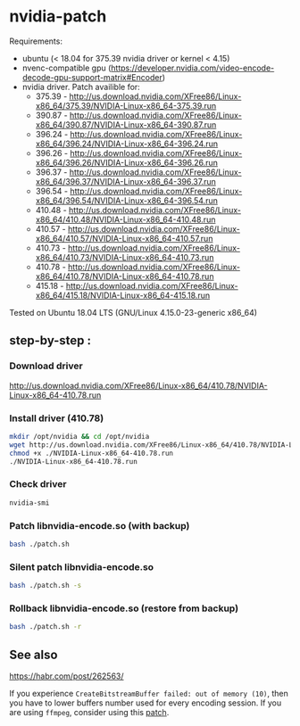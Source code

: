 # nvidia-patch


Requirements:
- ubuntu (< 18.04 for 375.39 nvidia driver or kernel < 4.15)
- nvenc-compatible gpu (https://developer.nvidia.com/video-encode-decode-gpu-support-matrix#Encoder)
- nvidia driver. Patch availible for: 
  - 375.39 - http://us.download.nvidia.com/XFree86/Linux-x86_64/375.39/NVIDIA-Linux-x86_64-375.39.run
  - 390.87 - http://us.download.nvidia.com/XFree86/Linux-x86_64/390.87/NVIDIA-Linux-x86_64-390.87.run
  - 396.24 - http://us.download.nvidia.com/XFree86/Linux-x86_64/396.24/NVIDIA-Linux-x86_64-396.24.run
  - 396.26 - http://us.download.nvidia.com/XFree86/Linux-x86_64/396.26/NVIDIA-Linux-x86_64-396.26.run
  - 396.37 - http://us.download.nvidia.com/XFree86/Linux-x86_64/396.37/NVIDIA-Linux-x86_64-396.37.run
  - 396.54 - http://us.download.nvidia.com/XFree86/Linux-x86_64/396.54/NVIDIA-Linux-x86_64-396.54.run
  - 410.48 - http://us.download.nvidia.com/XFree86/Linux-x86_64/410.48/NVIDIA-Linux-x86_64-410.48.run
  - 410.57 - http://us.download.nvidia.com/XFree86/Linux-x86_64/410.57/NVIDIA-Linux-x86_64-410.57.run
  - 410.73 - http://us.download.nvidia.com/XFree86/Linux-x86_64/410.73/NVIDIA-Linux-x86_64-410.73.run
  - 410.78 - http://us.download.nvidia.com/XFree86/Linux-x86_64/410.78/NVIDIA-Linux-x86_64-410.78.run
  - 415.18 - http://us.download.nvidia.com/XFree86/Linux-x86_64/415.18/NVIDIA-Linux-x86_64-415.18.run


Tested on Ubuntu 18.04 LTS (GNU/Linux 4.15.0-23-generic x86_64)

## step-by-step :

### Download driver
http://us.download.nvidia.com/XFree86/Linux-x86_64/410.78/NVIDIA-Linux-x86_64-410.78.run

### Install driver (410.78)
```bash
mkdir /opt/nvidia && cd /opt/nvidia
wget http://us.download.nvidia.com/XFree86/Linux-x86_64/410.78/NVIDIA-Linux-x86_64-410.78.run
chmod +x ./NVIDIA-Linux-x86_64-410.78.run
./NVIDIA-Linux-x86_64-410.78.run
```

### Check driver
```bash
nvidia-smi
```

### Patch libnvidia-encode.so (with backup)
```bash
bash ./patch.sh
```

### Silent patch libnvidia-encode.so
```bash
bash ./patch.sh -s
```

### Rollback libnvidia-encode.so (restore from backup)
```bash
bash ./patch.sh -r
```

## See also

https://habr.com/post/262563/

If you experience `CreateBitstreamBuffer failed: out of memory (10)`, then you have to lower buffers number used for every encoding session. If you are using `ffmpeg`, consider using this [patch](https://gist.github.com/Snawoot/70ae403716c698cb86ab015626d72bd4).



